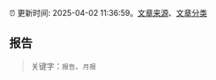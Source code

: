 :alarm_clock: 更新时间: 2025-04-02 11:36:59。[文章来源](/README.md)、[文章分类](/TAGS.md)

## 报告


> 关键字：`报告`、`月报`



